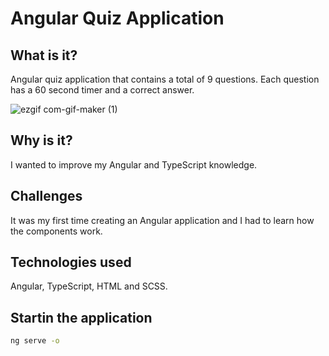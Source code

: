 # Angular Quiz Application

## What is it?

Angular quiz application that contains a total of 9 questions. Each question has a 60 second timer and a correct answer.

![ezgif com-gif-maker (1)](https://github.com/lilisor02/angular-quiz-application/assets/72099239/dd622355-2be0-4217-85e3-0e8ec5b78e38)

## Why is it?

I wanted to improve my Angular and TypeScript knowledge.

## Challenges

It was my first time creating an Angular application and I had to learn how the components work.

## Technologies used

Angular, TypeScript, HTML and SCSS.

## Startin the application

```bash
ng serve -o
```
